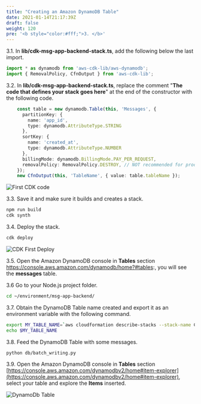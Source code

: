 ```yaml
---
title: "Creating an Amazon DynamoDB Table"
date: 2021-01-14T21:17:39Z
draft: false
weight: 120
pre: '<b style="color:#fff;">3. </b>'
---
```


3.1\. In **lib/cdk-msg-app-backend-stack.ts**, add the following below the last import.

``` typescript
import * as dynamodb from 'aws-cdk-lib/aws-dynamodb';
import { RemovalPolicy, CfnOutput } from 'aws-cdk-lib';
```

3.2\. In **lib/cdk-msg-app-backend-stack.ts**, replace the comment "**The code that defines your stack goes here**" at the end of the constructor with the following code.

``` typescript
    const table = new dynamodb.Table(this, 'Messages', {
      partitionKey: {
        name: 'app_id',
        type: dynamodb.AttributeType.STRING
      }, 
      sortKey: {
        name: 'created_at',
        type: dynamodb.AttributeType.NUMBER
      },
      billingMode: dynamodb.BillingMode.PAY_PER_REQUEST,
      removalPolicy: RemovalPolicy.DESTROY, // NOT recommended for production code
    });
    new CfnOutput(this, 'TableName', { value: table.tableName });
```

![First CDK code](../images/cloud9-cdk-code-dynamodb.png)

3.3\. Save it and make sure it builds and creates a stack.

``` bash
npm run build
cdk synth
```

3.4\. Deploy the stack.

``` bash
cdk deploy
```

![CDK First Deploy](../images/cloud9-cdk-first-deploy.png)

3.5\. Open the Amazon DynamoDB console in **Tables** section https://console.aws.amazon.com/dynamodb/home?#tables:, you will see the **messages** table.

3.6 Go to your Node.js project folder.

``` bash
cd ~/environment/msg-app-backend/
```

3.7\. Obtain the DynamoDB Table name created and export it as an environment variable with the following command.

``` bash
export MY_TABLE_NAME=`aws cloudformation describe-stacks --stack-name CdkMsgAppBackendStack | jq '.Stacks[0].Outputs[0].OutputValue' | tr -d \"`
echo $MY_TABLE_NAME
```

3.8\. Feed the DynamoDB Table with some messages.

``` bash
python db/batch_writing.py
```

3.9\. Open the Amazon DynamoDB console in **Tables** section [https://console.aws.amazon.com/dynamodbv2/home#item-explorer](https://console.aws.amazon.com/dynamodbv2/home#item-explorer), select your table and explore the **Items** inserted.

![DynamoDb Table](../images/dynamodb-table-items.png)